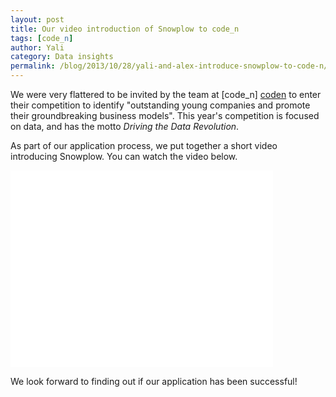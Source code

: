 ```yaml
---
layout: post
title: Our video introduction of Snowplow to code_n
tags: [code_n]
author: Yali
category: Data insights
permalink: /blog/2013/10/28/yali-and-alex-introduce-snowplow-to-code-n/
---
```


We were very flattered to be invited by the team at [code_n] [coden] to enter their competition to identify "outstanding young companies and promote their groundbreaking business models". This year's competition is focused on data, and has the motto *Driving the Data Revolution*.

As part of our application process, we put together a short video introducing Snowplow. You can watch the video below.


<div class="iframe-container">
    <iframe width="420" height="315" src="//www.youtube.com/embed/p49quiYRsgE" frameborder="0" allowfullscreen="1">     </iframe>
</div>


We look forward to finding out if our application has been successful!

[coden]: http://www.code-n.org/#about/main
